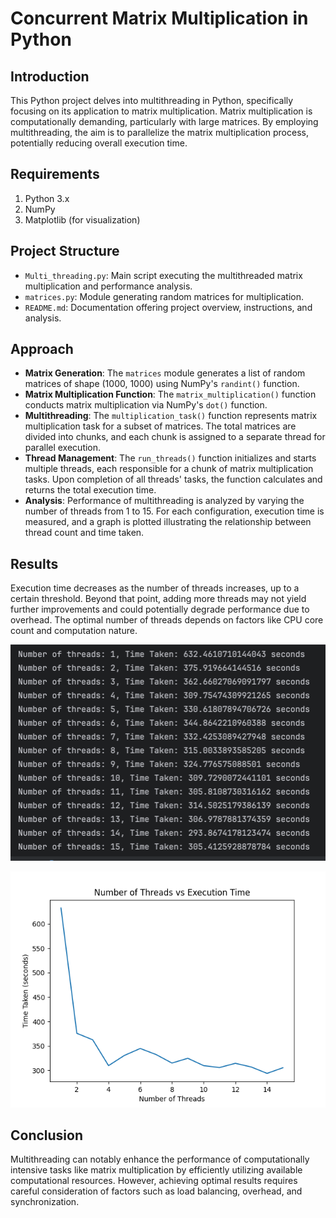 # Concurrent Matrix Multiplication in Python

## Introduction

This Python project delves into multithreading in Python, specifically focusing on its application to matrix multiplication. Matrix multiplication is computationally demanding, particularly with large matrices. By employing multithreading, the aim is to parallelize the matrix multiplication process, potentially reducing overall execution time.

## Requirements
1. Python 3.x
2. NumPy
3. Matplotlib (for visualization)

## Project Structure
- `Multi_threading.py`: Main script executing the multithreaded matrix multiplication and performance analysis.
- `matrices.py`: Module generating random matrices for multiplication.
- `README.md`: Documentation offering project overview, instructions, and analysis.

## Approach
- **Matrix Generation**: The `matrices` module generates a list of random matrices of shape (1000, 1000) using NumPy's `randint()` function.
- **Matrix Multiplication Function**: The `matrix_multiplication()` function conducts matrix multiplication via NumPy's `dot()` function.
- **Multithreading**: The `multiplication_task()` function represents matrix multiplication task for a subset of matrices. The total matrices are divided into chunks, and each chunk is assigned to a separate thread for parallel execution.
- **Thread Management**: The `run_threads()` function initializes and starts multiple threads, each responsible for a chunk of matrix multiplication tasks. Upon completion of all threads' tasks, the function calculates and returns the total execution time.
- **Analysis**: Performance of multithreading is analyzed by varying the number of threads from 1 to 15. For each configuration, execution time is measured, and a graph is plotted illustrating the relationship between thread count and time taken.

## Results
Execution time decreases as the number of threads increases, up to a certain threshold. Beyond that point, adding more threads may not yield further improvements and could potentially degrade performance due to overhead. The optimal number of threads depends on factors like CPU core count and computation nature.

![Time Plot](https://github.com/kunalarora0930/Multi-Threading-Assignment/blob/main/time.png)

![Time vs. Threads Plot](https://github.com/kunalarora0930/Multi-Threading-Assignment/blob/main/Time%20Vs%20Threads.png)

## Conclusion
Multithreading can notably enhance the performance of computationally intensive tasks like matrix multiplication by efficiently utilizing available computational resources. However, achieving optimal results requires careful consideration of factors such as load balancing, overhead, and synchronization.
